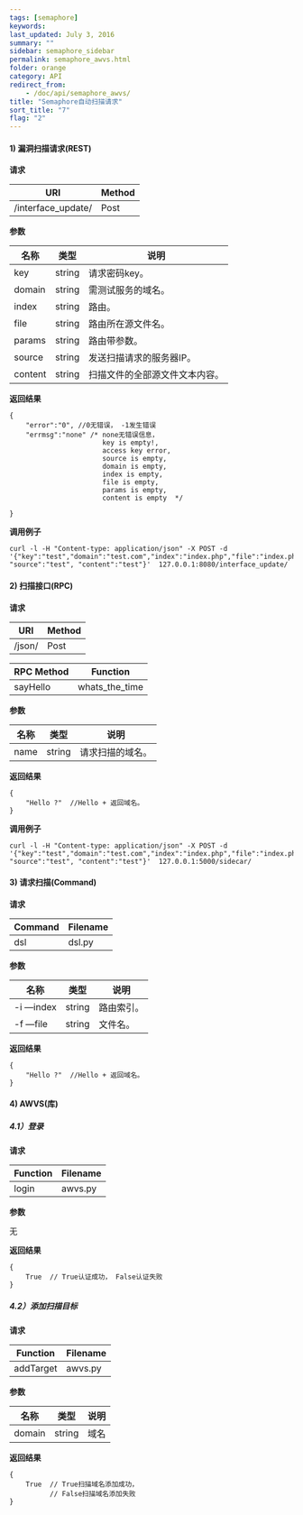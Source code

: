 ```yaml
---
tags: [semaphore]
keywords: 
last_updated: July 3, 2016
summary: ""
sidebar: semaphore_sidebar
permalink: semaphore_awvs.html
folder: orange
category: API
redirect_from:
    - /doc/api/semaphore_awvs/
title: "Semaphore自动扫描请求"
sort_title: "7"
flag: "2"
---
```






#### 1)  漏洞扫描请求(REST)

**请求**

URI                 | Method 
------------------- | ---- 
/interface_update/     | Post

**参数** 

名称 | 类型 | 说明
---- | ---- | -------
key | string | 请求密码key。 
domain | string | 需测试服务的域名。 
index | string | 路由。 
file | string | 路由所在源文件名。 
params | string | 路由带参数。 
source | string | 发送扫描请求的服务器IP。 
content | string | 扫描文件的全部源文件文本内容。 



**返回结果** 

```
{
    "error":"0", //0无错误， -1发生错误
    "errmsg":"none" /* none无错误信息，
                       key is empty!,
                       access key error,
                       source is empty,
                       domain is empty,
                       index is empty,
                       file is empty,
                       params is empty,
                       content is empty  */
                    
}
```

**调用例子**

```shell
curl -l -H "Content-type: application/json" -X POST -d '{"key":"test","domain":"test.com","index":"index.php","file":"index.php","params":"key1,key2,key3", "source":"test", "content":"test"}'  127.0.0.1:8080/interface_update/
```



#### 2) 扫描接口(RPC)

**请求**

URI                 | Method 
------------------- | ---- 
/json/     | Post

RPC Method                 | Function 
------------------- | ---- 
sayHello     | whats_the_time 



**参数** 

名称 | 类型 | 说明 
---- | ---- | -------
name | string | 请求扫描的域名。 



**返回结果** 

```
{
    "Hello ?"  //Hello + 返回域名。
}
```

**调用例子**

```shell
curl -l -H "Content-type: application/json" -X POST -d '{"key":"test","domain":"test.com","index":"index.php","file":"index.php","params":"key1,key2,key3", "source":"test", "content":"test"}'  127.0.0.1:5000/sidecar/
```



#### 3) 请求扫描(Command)

**请求**

Command                 | Filename 
------------------- | ---- 
dsl     | dsl.py 



**参数** 

名称 | 类型 | 说明 
---- | ---- | -------
-i —index | string | 路由索引。 
-f —file | string | 文件名。 




**返回结果** 

```
{
    "Hello ?"  //Hello + 返回域名。
}
```



#### 4) AWVS(库)

##### 4.1）登录

**请求**

Function                 | Filename 
------------------- | ---- 
login     | awvs.py 

**参数** 

无

**返回结果** 

```
{
    True  // True认证成功， False认证失败
}
```



##### 4.2）添加扫描目标

**请求**

Function                 | Filename 
------------------- | ---- 
addTarget     | awvs.py 

**参数** 

名称 | 类型 | 说明 
---- | ---- | -------
domain | string | 域名 

**返回结果** 

```
{
    True  // True扫描域名添加成功， 
          // False扫描域名添加失败
}
```



